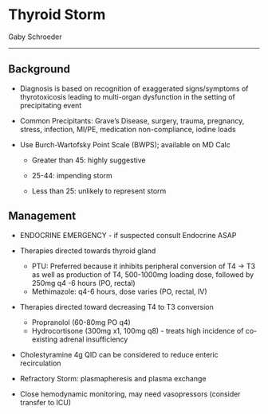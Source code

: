 # Thyroid Storm 

Gaby Schroeder

---

## Background

- Diagnosis is based on recognition of exaggerated signs/symptoms of thyrotoxicosis leading to multi-organ dysfunction in the setting of precipitating event

- Common Precipitants: Grave’s Disease, surgery, trauma, pregnancy, stress, infection, MI/PE, medication non-compliance, iodine loads

- Use Burch-Wartofsky Point Scale (BWPS); available on MD Calc
    - Greater than 45: highly suggestive
    
    - 25-44: impending storm
    
    - Less than 25: unlikely to represent storm

## Management

- ENDOCRINE EMERGENCY - if suspected consult Endocrine ASAP

- Therapies directed towards thyroid gland
    - PTU: Preferred because it inhibits peripheral conversion of T4 -> T3 as well as production of T4, 500-1000mg loading dose, followed by 250mg q4 -6 hours (PO, rectal)
    - Methimazole: q4-6 hours, dose varies (PO, rectal, IV)

- Therapies directed toward decreasing T4 to T3 conversion
    - Propranolol (60-80mg PO q4)
    - Hydrocortisone (300mg x1, 100mg q8) - treats high incidence of co-existing adrenal insufficiency

- Cholestyramine 4g QID can be considered to reduce enteric recirculation

- Refractory Storm: plasmapheresis and plasma exchange

- Close hemodynamic monitoring, may need vasopressors (consider transfer to ICU)


